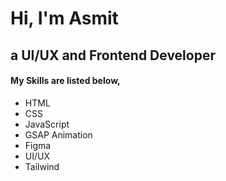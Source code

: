 <h1>Hi, I'm Asmit</h1>
<h2>a UI/UX and Frontend Developer</h2>
<h4>My Skills are listed below,</h4>
<ul>
  <li>HTML</li>
  <li>CSS</li>
  <li>JavaScript</li>
  <li>GSAP Animation</li>
  <li>Figma</li>
  <li>UI/UX</li>
  <li>Tailwind</li>
</ul>
